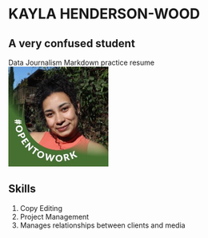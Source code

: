 # KAYLA HENDERSON-WOOD
## A very confused student

Data Journalism Markdown practice resume <br/>
!['kayla','Headshot of Kayla Henderson-Wood'](/kayla.jpg) 
<br/> 
## Skills
  1. Copy Editing
  2. Project Management
  3. Manages relationships between clients and media
